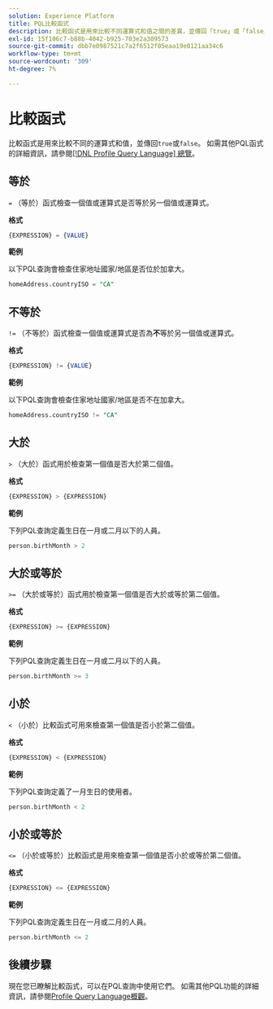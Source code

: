 ```yaml
---
solution: Experience Platform
title: PQL比較函式
description: 比較函式是用來比較不同運算式和值之間的差異，並傳回「true」或「false」。
exl-id: 15f106c7-b88b-4042-b925-703e2a309573
source-git-commit: dbb7e0987521c7a2f6512f05eaa19e0121aa34c6
workflow-type: tm+mt
source-wordcount: '309'
ht-degree: 7%

---
```


# 比較函式

比較函式是用來比較不同的運算式和值，並傳回`true`或`false`。 如需其他PQL函式的詳細資訊，請參閱[[!DNL Profile Query Language] 總覽](./overview.md)。

## 等於

`=` （等於）函式檢查一個值或運算式是否等於另一個值或運算式。

**格式**

```sql
{EXPRESSION} = {VALUE}
```

**範例**

以下PQL查詢會檢查住家地址國家/地區是否位於加拿大。

```sql
homeAddress.countryISO = "CA"
```

## 不等於

`!=` （不等於）函式檢查一個值或運算式是否為&#x200B;**不**&#x200B;等於另一個值或運算式。

**格式**

```sql
{EXPRESSION} != {VALUE}
```

**範例**

以下PQL查詢會檢查住家地址國家/地區是否不在加拿大。

```sql
homeAddress.countryISO != "CA"
```

## 大於

`>` （大於）函式用於檢查第一個值是否大於第二個值。

**格式**

```sql
{EXPRESSION} > {EXPRESSION} 
```

**範例**

下列PQL查詢定義生日在一月或二月以下的人員。

```sql
person.birthMonth > 2
```

## 大於或等於

`>=` （大於或等於）函式用於檢查第一個值是否大於或等於第二個值。

**格式**

```sql
{EXPRESSION} >= {EXPRESSION} 
```

**範例**

下列PQL查詢定義生日在一月或二月以下的人員。

```sql
person.birthMonth >= 3
```

## 小於

`<` （小於）比較函式可用來檢查第一個值是否小於第二個值。

**格式**

```sql
{EXPRESSION} < {EXPRESSION} 
```

**範例**

下列PQL查詢定義了一月生日的使用者。

```sql
person.birthMonth < 2
```

## 小於或等於

`<=` （小於或等於）比較函式是用來檢查第一個值是否小於或等於第二個值。

**格式**

```sql
{EXPRESSION} <= {EXPRESSION} 
```

**範例**

下列PQL查詢定義生日在一月或二月的人員。

```sql
person.birthMonth <= 2
```

## 後續步驟

現在您已瞭解比較函式，可以在PQL查詢中使用它們。 如需其他PQL功能的詳細資訊，請參閱[Profile Query Language概觀](./overview.md)。
